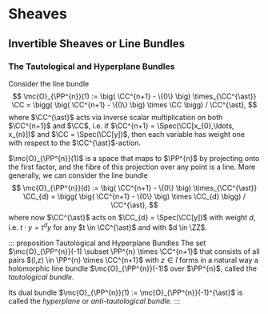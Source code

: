 # Sheaves

## Invertible Sheaves or Line Bundles

### The Tautological and Hyperplane Bundles

Consider the line bundle
$$
    \mc{O}_{\PP^{n}}(1) := \big( \CC^{n+1} - \{0\} \big) \times_{\CC^{\ast}} \CC = \bigg( \big( \CC^{n+1} - \{0\} \big) \times \CC \bigg) / \CC^{\ast},
$$
where $\CC^{\ast}$ acts via inverse scalar multiplication on both $\CC^{n+1}$ and $\CC$, i.e. if $\CC^{n+1} = \Spec(\CC[x_{0},\ldots, x_{n}])$ and $\CC = \Spec(\CC[y])$, then each variable has weight one with respect to the $\CC^{\ast}$-action.

$\mc{O}_{\PP^{n}}(1)$ is a space that maps to $\PP^{n}$ by projecting onto the first factor, and the fibre of this projection over any point is a line. More generally, we can consider the line bundle
$$
    \mc{O}_{\PP^{n}}(d) := \big( \CC^{n+1} - \{0\} \big) \times_{\CC^{\ast}} \CC_{d} = \bigg( \big( \CC^{n+1} - \{0\} \big) \times \CC_{d} \bigg) / \CC^{\ast},
$$
where now $\CC^{\ast}$ acts on $\CC_{d} = \Spec(\CC[y])$ with weight $d$, i.e. $t \cdot y = t^{d}y$ for any $t \in \CC^{\ast}$ and with $d \in \ZZ$.

::: proposition Tautological and Hyperplane Bundles
The set $\mc{O}_{\PP^{n}}(-1) \subset \PP^{n} \times \CC^{n+1}$ that consists of all pairs $(l,z) \in \PP^{n} \times \CC^{n+1}$ with $z \in l$ forms in a natural way a holomorphic line bundle $\mc{O}_{\PP^{n}}(-1)$ over $\PP^{n}$, called the _tautological bundle_. 

Its dual bundle $\mc{O}_{\PP^{n}}(1) := \mc{O}_{\PP^{n}}(-1)^{\ast}$ is called the _hyperplane_ or _anti-tautological bundle_.
:::




















